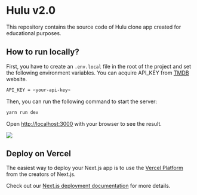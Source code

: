 # Hulu v2.0

This repository contains the source code of Hulu clone app created for educational purposes.

## How to run locally?

First, you have to create an `.env.local` file in the root of the project and set the following environment variables. You can acquire API_KEY from [TMDB](https://www.themoviedb.org/settings/api) website.

```bash
API_KEY = <your-api-key>
```

Then, you can run the following command to start the server:

```bash
yarn run dev
```

Open [http://localhost:3000](http://localhost:3000) with your browser to see the result.

<img src="https://github.com/akoken/hulu-clone/blob/main/assets/images/hulu.png"/>

## Deploy on Vercel

The easiest way to deploy your Next.js app is to use the [Vercel Platform](https://vercel.com/new?utm_medium=default-template&filter=next.js&utm_source=create-next-app&utm_campaign=create-next-app-readme) from the creators of Next.js.

Check out our [Next.js deployment documentation](https://nextjs.org/docs/deployment) for more details.
